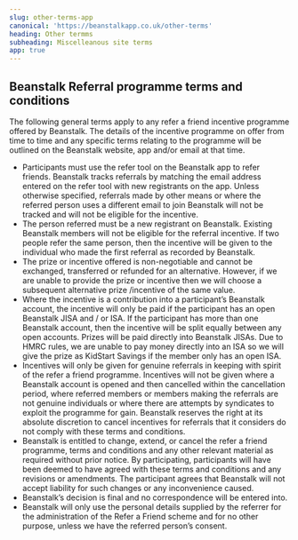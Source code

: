 ```yaml
---
slug: other-terms-app
canonical: 'https://beanstalkapp.co.uk/other-terms'
heading: Other termms
subheading: Miscelleanous site terms
app: true
---
```



## Beanstalk Referral programme terms and conditions

The following general terms apply to any refer a friend incentive programme offered by Beanstalk.  The details of the incentive programme on offer from time to time and any specific terms relating to the programme will be outlined on the Beanstalk website, app and/or email at that time.

* Participants must use the refer tool on the Beanstalk app to refer friends.  Beanstalk tracks referrals by matching the email address entered on the refer tool with new registrants on the app.  Unless otherwise specified, referrals made by other means or where the referred person uses a different email to join Beanstalk will not be tracked and will not be eligible for the incentive.
* The person referred must be a new registrant on Beanstalk.  Existing Beanstalk members will not be eligible for the referral incentive.  If two people refer the same person, then the incentive will be given to the individual who made the first referral as recorded by Beanstalk.
* The prize or incentive offered is non-negotiable and cannot be exchanged, transferred or refunded for an alternative. However, if we are unable to provide the prize or incentive then we will choose a subsequent alternative prize /incentive of the same value.
* Where the incentive is a contribution into a participant’s Beanstalk account, the incentive will only be paid if the participant has an open Beanstalk JISA and / or ISA.  If the participant has more than one Beanstalk account, then the incentive will be split equally between any open accounts.  Prizes will be paid directly into Beanstalk JISAs.   Due to HMRC rules, we are unable to pay money directly into an ISA so we will give the prize as KidStart Savings if the member only has an open ISA.
* Incentives will only be given for genuine referrals in keeping with spirit of the refer a friend programme.  Incentives will not be given where a Beanstalk account is opened and then cancelled within the cancellation period, where referred members or members making the referrals are not genuine individuals or where there are attempts by syndicates to exploit the programme for gain.  Beanstalk reserves the right at its absolute discretion to cancel incentives for referrals that it considers do not comply with these terms and conditions. 
* Beanstalk is entitled to change, extend, or cancel the refer a friend programme, terms and conditions and any other relevant material as required without prior notice.  By participating, participants will have been deemed to have agreed with these terms and conditions and any revisions or amendments. The participant agrees that Beanstalk will not accept liability for such changes or any inconvenience caused.
* Beanstalk’s decision is final and no correspondence will be entered into.
* Beanstalk will only use the personal details supplied by the referrer for the administration of the Refer a Friend scheme and for no other purpose, unless we have the referred person’s consent.